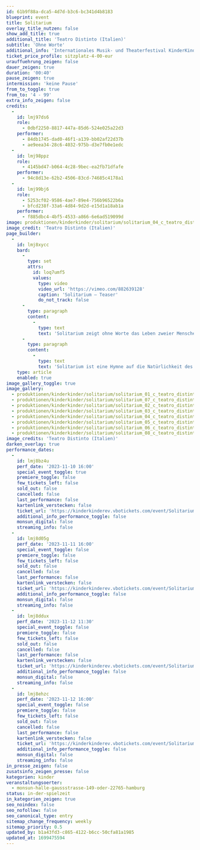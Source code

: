 ```yaml
---
id: 61b9f88a-dca5-4d7d-b3c6-bc341d4b8183
blueprint: event
title: Solitarium
overlay_title_nutzen: false
show_add_title: true
additional_title: 'Teatro Distinto (Italien)'
subtitle: 'Ohne Worte'
additional_info: 'Internationales Musik- und Theaterfestival KinderKinder'
ticket_price_profile: sitzplatz-4-00-eur
urauffuehrung_zeigen: false
dauer_zeigen: true
duration: '00:40'
pause_zeigen: true
intermission: 'keine Pause'
from_to_toggle: true
from_to: '4 - 99'
extra_info_zeigen: false
credits:
  -
    id: lmj97ds6
    role:
      - 0dbf2250-8817-447a-85d6-524e025a22d3
    performer:
      - 84db1745-dad0-46f1-a139-bb02af22d37b
      - ae9eea34-28c6-4032-975b-d3e7fb0e1edc
  -
    id: lmj98ppz
    role:
      - 4145bd47-b064-4c28-9bec-ea2fb71dfafe
    performer:
      - 94c8d13e-62b2-4506-83cd-74685c4178a1
  -
    id: lmj99bj6
    role:
      - 5253cf02-9586-4ae7-89e4-756b96522b6a
      - bfcd238f-33a6-4d84-9d2d-e15d1a18ab1a
    performer:
      - f885dbc4-4bf5-4533-a866-6e6ad519099d
image: produktionen/kinderkinder/solitarium/solitarium_04_c_teatro_distinto.jpg
image_credit: 'Teatro Distinto (Italien)'
page_builder:
  -
    id: lmj8xycc
    bard:
      -
        type: set
        attrs:
          id: loq7umf5
          values:
            type: video
            video_url: 'https://vimeo.com/882639128'
            caption: 'Solitarium – Teaser'
            do_not_track: false
      -
        type: paragraph
        content:
          -
            type: text
            text: 'Solitarium zeigt ohne Worte das Leben zweier Menschen, nur mit Bildern und Klängen. Die Zwei leben – getrennt durch eine imaginäre Mauer – in ihrer eigenen, alltäglichen Einsamkeit. Sie sehnen sich nach Freundschaft. Kleine Gesten, flüchtige Blicke und das Geräusch ihrer Schritte auf dem Kies ermöglichen es ihnen nach und nach, ihre Schüchternheit zu überwinden und einander ohne Angst zu begegnen.'
      -
        type: paragraph
        content:
          -
            type: text
            text: 'Solitarium ist eine Hymne auf die Natürlichkeit des Augenblicks, auf die Beziehungen, die sich aus Blicken, kleinen Gesten und aus dem Moment heraus entwickeln.'
    type: article
    enabled: true
image_gallery_toggle: true
image_gallery:
  - produktionen/kinderkinder/solitarium/solitarium_01_c_teatro_distinto.jpg
  - produktionen/kinderkinder/solitarium/solitarium_07_c_teatro_distinto.jpg
  - produktionen/kinderkinder/solitarium/solitarium_02_c_teatro_distinto.jpg
  - produktionen/kinderkinder/solitarium/solitarium_03_c_teatro_distinto.jpg
  - produktionen/kinderkinder/solitarium/solitarium_04_c_teatro_distinto.jpg
  - produktionen/kinderkinder/solitarium/solitarium_05_c_teatro_distinto.jpg
  - produktionen/kinderkinder/solitarium/solitarium_06_c_teatro_distinto.jpg
  - produktionen/kinderkinder/solitarium/solitarium_08_c_teatro_distinto.jpg
image_credits: 'Teatro Distinto (Italien)'
darken_overlay: true
performance_dates:
  -
    id: lmj8bz4u
    perf_date: '2023-11-10 16:00'
    special_event_toggle: true
    premiere_toggle: false
    few_tickets_left: false
    sold_out: false
    cancelled: false
    last_performance: false
    kartenlink_verstecken: false
    ticket_url: 'https://kinderkinderev.vbotickets.com/event/Solitarium/106796'
    additional_info_performance_toggle: false
    monsun_digital: false
    streaming_info: false
  -
    id: lmj8d05g
    perf_date: '2023-11-11 16:00'
    special_event_toggle: false
    premiere_toggle: false
    few_tickets_left: false
    sold_out: false
    cancelled: false
    last_performance: false
    kartenlink_verstecken: false
    ticket_url: 'https://kinderkinderev.vbotickets.com/event/Solitarium/106796'
    additional_info_performance_toggle: false
    monsun_digital: false
    streaming_info: false
  -
    id: lmj8ddux
    perf_date: '2023-11-12 11:30'
    special_event_toggle: false
    premiere_toggle: false
    few_tickets_left: false
    sold_out: false
    cancelled: false
    last_performance: false
    kartenlink_verstecken: false
    ticket_url: 'https://kinderkinderev.vbotickets.com/event/Solitarium/106796'
    additional_info_performance_toggle: false
    monsun_digital: false
    streaming_info: false
  -
    id: lmj8ehzc
    perf_date: '2023-11-12 16:00'
    special_event_toggle: false
    premiere_toggle: false
    few_tickets_left: false
    sold_out: false
    cancelled: false
    last_performance: false
    kartenlink_verstecken: false
    ticket_url: 'https://kinderkinderev.vbotickets.com/event/Solitarium/106796'
    additional_info_performance_toggle: false
    monsun_digital: false
    streaming_info: false
in_presse_zeigen: false
zusatsinfo_zeigen_presse: false
kategorien: kinder
veranstaltungsoerter:
  - monsun-halle-gaussstrasse-149-oder-22765-hamburg
status: in-der-spielzeit
in_kategorien_zeigen: true
seo_noindex: false
seo_nofollow: false
seo_canonical_type: entry
sitemap_change_frequency: weekly
sitemap_priority: 0.5
updated_by: b1a43fd3-c865-4122-b6cc-50cfa81a1985
updated_at: 1699475594
---
```

